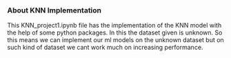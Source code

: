 ### About KNN Implementation
This KNN_project1.ipynb file has the implementation of the KNN model with the help of some python packages.
In this the dataset given is unknown. So this means we can implement our ml models on the unknown dataset but on such kind of dataset we cant work much on increasing performance.
